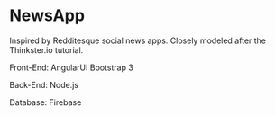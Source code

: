 NewsApp
=======

Inspired by Redditesque social news apps. 
Closely modeled after the Thinkster.io tutorial.


Front-End:
AngularUI
Bootstrap 3

Back-End:
Node.js

Database:
Firebase
